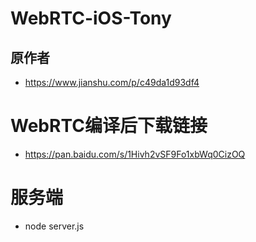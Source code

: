 # WebRTC-iOS-Tony


## 原作者 
- https://www.jianshu.com/p/c49da1d93df4

# WebRTC编译后下载链接
- https://pan.baidu.com/s/1Hivh2vSF9Fo1xbWq0CizOQ



# 服务端
- node server.js



